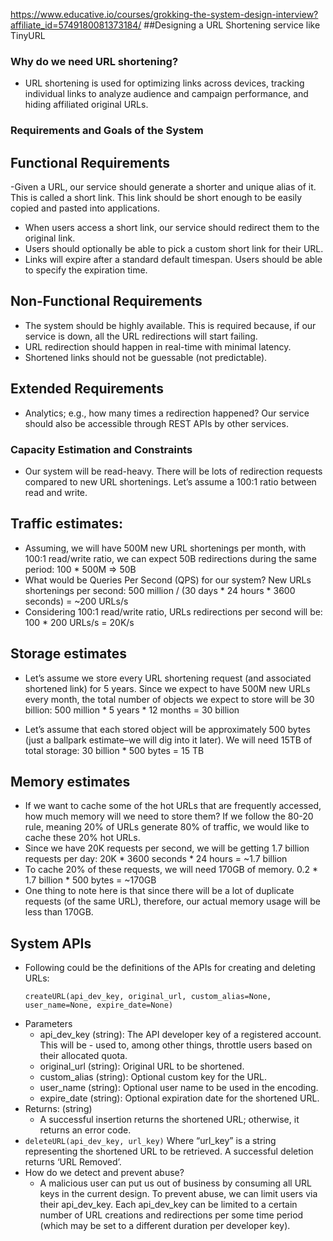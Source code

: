 https://www.educative.io/courses/grokking-the-system-design-interview?affiliate_id=5749180081373184/
##Designing a URL Shortening service like TinyURL
### Why do we need URL shortening?
- URL shortening is used for optimizing links across devices, tracking individual links to analyze audience and campaign performance, and hiding affiliated original URLs.

### Requirements and Goals of the System
## Functional Requirements
-Given a URL, our service should generate a shorter and unique alias of it. This is called a short link. This link should be short enough to be easily copied and pasted into applications.
- When users access a short link, our service should redirect them to the original link.
- Users should optionally be able to pick a custom short link for their URL.
- Links will expire after a standard default timespan. Users should be able to specify the expiration time.

## Non-Functional Requirements
- The system should be highly available. This is required because, if our service is down, all the URL redirections will start failing.
- URL redirection should happen in real-time with minimal latency.
- Shortened links should not be guessable (not predictable).

## Extended Requirements
- Analytics; e.g., how many times a redirection happened?
Our service should also be accessible through REST APIs by other services.

### Capacity Estimation and Constraints
- Our system will be read-heavy. There will be lots of redirection requests compared to new URL shortenings. Let’s assume a 100:1 ratio between read and write.

## Traffic estimates: 
- Assuming, we will have 500M new URL shortenings per month, with 100:1 read/write ratio, we can expect 50B redirections during the same period:
100 * 500M => 50B
- What would be Queries Per Second (QPS) for our system? New URLs shortenings per second:
500 million / (30 days * 24 hours * 3600 seconds) = ~200 URLs/s
- Considering 100:1 read/write ratio, URLs redirections per second will be:
100 * 200 URLs/s = 20K/s

## Storage estimates
- Let’s assume we store every URL shortening request (and associated shortened link) for 5 years. Since we expect to have 500M new URLs every month, the total number of objects we expect to store will be 30 billion:
500 million * 5 years * 12 months = 30 billion

- Let’s assume that each stored object will be approximately 500 bytes (just a ballpark estimate–we will dig into it later). We will need 15TB of total storage:
30 billion * 500 bytes = 15 TB

## Memory estimates
- If we want to cache some of the hot URLs that are frequently accessed, how much memory will we need to store them? If we follow the 80-20 rule, meaning 20% of URLs generate 80% of traffic, we would like to cache these 20% hot URLs.
- Since we have 20K requests per second, we will be getting 1.7 billion requests per day:
20K * 3600 seconds * 24 hours = ~1.7 billion
- To cache 20% of these requests, we will need 170GB of memory.
0.2 * 1.7 billion * 500 bytes = ~170GB
- One thing to note here is that since there will be a lot of duplicate requests (of the same URL), therefore, our actual memory usage will be less than 170GB.

## System APIs
- Following could be the definitions of the APIs for creating and deleting URLs:
    ```
    createURL(api_dev_key, original_url, custom_alias=None, user_name=None, expire_date=None)
    ```
- Parameters
    - api_dev_key (string): The API developer key of a registered account. This will be - used to, among other things, throttle users based on their allocated quota.
    - original_url (string): Original URL to be shortened.
    - custom_alias (string): Optional custom key for the URL.
    - user_name (string): Optional user name to be used in the encoding.
    - expire_date (string): Optional expiration date for the shortened URL.
- Returns: (string)
    - A successful insertion returns the shortened URL; otherwise, it returns an error code.
- ``deleteURL(api_dev_key, url_key)``
    Where “url_key” is a string representing the shortened URL to be retrieved. A successful deletion returns ‘URL Removed’.
- How do we detect and prevent abuse? 
    - A malicious user can put us out of business by consuming all URL keys in the current design. To prevent abuse, we can limit users via their api_dev_key. Each api_dev_key can be limited to a certain number of URL creations and redirections per some time period (which may be set to a different duration per developer key).
